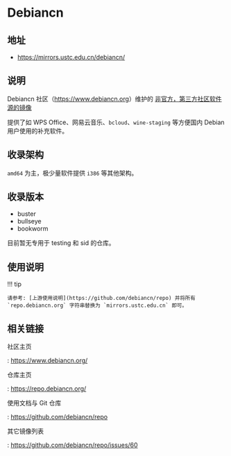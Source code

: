 # Debiancn

## 地址

-   <https://mirrors.ustc.edu.cn/debiancn/>

## 说明

Debiancn 社区（<https://www.debiancn.org>）维护的
[非官方，第三方社区软件源的镜像](https://repo.debiancn.org/)

提供了如 WPS Office、网易云音乐、`bcloud`、`wine-staging` 等方便国内
Debian 用户使用的补充软件。

## 收录架构

`amd64` 为主，极少量软件提供 `i386` 等其他架构。

## 收录版本

-   buster
-   bullseye
-   bookworm

目前暂无专用于 testing 和 sid 的仓库。

## 使用说明

!!! tip

    请参考: [上游使用说明](https://github.com/debiancn/repo) 并将所有
    `repo.debiancn.org` 字符串替换为 `mirrors.ustc.edu.cn` 即可。

## 相关链接

社区主页

:   <https://www.debiancn.org/>

仓库主页

:   <https://repo.debiancn.org/>

使用文档与 Git 仓库

:   <https://github.com/debiancn/repo>

其它镜像列表

:   <https://github.com/debiancn/repo/issues/60>
